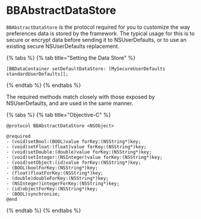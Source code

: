 # BBAbstractDataStore

`BBAbstractDataStore` is the protocol required for you to customize the way preferences data is stored by the framework. The typical usage for this is to secure or encrypt data before sending it to NSUserDefaults, or to use an existing secure NSUserDefaults replacement.

{% tabs %}
{% tab title="Setting the Data Store" %}
```aspnet
[BBDataContainer setDefaultDataStore: [MySecureUserDefaults standardUserDefaults]];
```
{% endtab %}
{% endtabs %}

The required methods match closely with those exposed by NSUserDefaults, and are used in the same manner.

{% tabs %}
{% tab title="Objective-C" %}
```aspnet
@protocol BBAbstractDataStore <NSObject>

@required
- (void)setBool:(BOOL)value forKey:(NSString*)key;
- (void)setFloat:(float)value forKey:(NSString*)key;
- (void)setDouble:(double)value forKey:(NSString*)key;
- (void)setInteger:(NSInteger)value forKey:(NSString*)key;
- (void)setObject:(id)value forKey:(NSString*)key;
- (BOOL)boolForKey:(NSString*)key;
- (float)floatForKey:(NSString*)key;
- (double)doubleForKey:(NSString*)key;
- (NSInteger)integerForKey:(NSString*)key;
- (id)objectForKey:(NSString*)key;
- (BOOL)synchronize;
@end
```
{% endtab %}
{% endtabs %}
